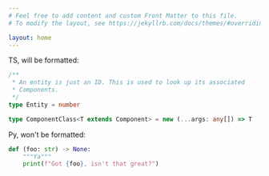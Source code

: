 ```yaml
---
# Feel free to add content and custom Front Matter to this file.
# To modify the layout, see https://jekyllrb.com/docs/themes/#overriding-theme-defaults

layout: home
---
```


TS, will be formatted:

```ts
/**
 * An entity is just an ID. This is used to look up its associated
 * Components.
 */
type Entity = number

type ComponentClass<T extends Component> = new (...args: any[]) => T
```

Py, won't be formatted:

```python
def (foo: str) -> None:
    """Ya"""
    print(f"Got {foo}, isn't that great?")
```


<style>
pre, code {
    background-color: #f0f0f0;
}
</style>
<link rel="stylesheet" href="https://unpkg.com/tachyons@4.12.0/css/tachyons.min.css"/>
<link rel="stylesheet" href="https://unpkg.com/@highlightjs/cdn-assets@11.2.0/styles/github.min.css">
<script src="//unpkg.com/@highlightjs/cdn-assets@11.2.0/highlight.min.js"></script>
<script type="module">
    import prettier from "https://unpkg.com/prettier@2.4.0/esm/standalone.mjs";
    import parserTS from "https://unpkg.com/prettier@2.4.0/esm/parser-typescript.mjs";
    // import hljs from "https://unpkg.com/@highlightjs/cdn-assets@11.2.0/highlight.min.js";
    let tsBlocks = document.querySelectorAll("code.language-ts");
    for (let tsBlock of tsBlocks) {
        let fmt = prettier.format(tsBlock.innerText, {
            parser: "typescript",
            plugins: [parserTS],
            printWidth: 40,
        });
        tsBlock.innerHTML = fmt;
    }
    hljs.highlightAll();
</script>

<!-- <script>hljs.highlightAll();</script> -->

<!--

Code in backtick-fenced block w/o lang:

```
/**
 * An entity is just an ID. This is used to look up its associated
 * Components.
 */
type Entity = number
```

Code in backtick-fenced block w/ custom lang:

```lang:ts
/**
 * An entity is just an ID. This is used to look up its associated
 * Components.
 */
type Entity = number
```


Code in Liquid block:

{% highlight ts %}
/**
 * An entity is just an ID. This is used to look up its associated
 * Components.
 */
type Entity = number
{% endhighlight %}

 -->
